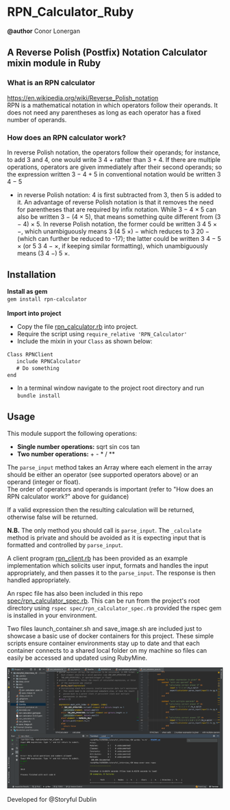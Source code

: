 # RPN_Calculator_Ruby
<b>@author</b> Conor Lonergan<br>
## A Reverse Polish (Postfix) Notation Calculator mixin module in Ruby

### What is an RPN calculator
https://en.wikipedia.org/wiki/Reverse_Polish_notation<br>
RPN is a mathematical notation in which operators follow their operands.  It 
does not need any parentheses as long as each operator has a fixed number of 
operands.<br>

### How does an RPN calculator work?
In reverse Polish notation, the operators follow their operands; for instance, 
to add 3 and 4, one would write 3 4 + rather than 3 + 4. If there are multiple 
operations, operators are given immediately after their second operands; so the 
expression written 3 − 4 + 5 in conventional notation would be written 3 4 − 5 
+ in reverse Polish notation: 4 is first subtracted from 3, then 5 is added to 
it. An advantage of reverse Polish notation is that it removes the need for 
parentheses that are required by infix notation. While 3 − 4 × 5 can also be 
written 3 − (4 × 5), that means something quite different from (3 − 4) × 5. In 
reverse Polish notation, the former could be written 3 4 5 × −, which 
unambiguously means 3 (4 5 ×) − which reduces to 3 20 − (which can further be 
reduced to -17); the latter could be written 3 4 − 5 × (or 5 3 4 − ×, if keeping 
similar formatting), which unambiguously means (3 4 −) 5 ×.

## Installation
<b>Install as gem</b><br>
`gem install rpn-calculator`<br>
<br>
<b>Import into project</b><br>
 - Copy the file [rpn_calculator.rb](https://github.com/conorlonergan91/RPN_Calculator_Ruby/blob/master/rpn_calculator.rb)
into project.
 - Require the script using `require_relative 'RPN_Calculator'`
 - Include the mixin in your `Class` as shown below:
 ```
Class RPNClient
    include RPNCalculator
    # Do something
end
```
 - In a terminal window navigate to the project root directory and run `bundle install`

## Usage
This module support the following operations:
- <b>Single number operations:</b> sqrt sin cos tan
- <b>Two number operations:</b> + - * / **
 

The `parse_input` method takes an Array where each element in the array should 
be either an operator (see supported operators above) or an operand (integer or 
float).<br>
The order of operators and operands is important (refer to "How does an RPN 
calculator work?" above for guidance)  

If a valid expression then the resulting calculation will be returned, otherwise 
false will be returned.

<b>N.B.</b> The only method you should call is `parse_input`. The `_calculate` 
method is private and should be avoided as it is expecting input that is 
formatted and controlled by `parse_input`.

A client program [rpn_client.rb](https://github.com/conorlonergan91/RPN_Calculator_Ruby/blob/master/rpn_client.rb)
has been provided as an example implementation which solicits user input,
formats and handles the input appropriately, and then passes it to the 
`parse_input`. The response is then handled appropriately.

An rspec file has also been included in this repo [spec/rpn_calculator_spec.rb](https://github.com/conorlonergan91/RPN_Calculator_Ruby/blob/master/spec/rpn_calculator_spec.rb).
This can be run from the project's root directory using `rspec spec/rpn_calculator_spec.rb` 
provided the rspec gem is installed in your environment.

Two files launch_container.sh and save_image.sh are included just to showcase a
basic use of docker containers for this project. These simple scripts ensure
container environments stay up to date and that each container connects to a
shared local folder on my machine so files can easily be accessed and updated 
using RubyMine.

![IDE Screenshot][screenshot]

[screenshot]: https://github.com/conorlonergan91/RPN_Calculator_Ruby/blob/master/IDE_Screenshot.png "IDE Screenshot"

Developed for @Storyful Dublin
